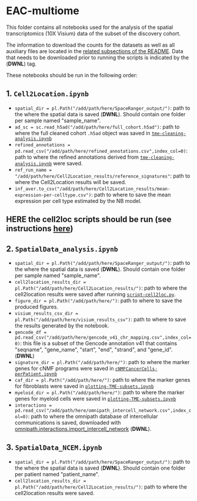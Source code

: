 # EAC-multiome

This folder contains all notebooks used for the analysis of the spatial transcriptomics (10X Visium) data of the subset of the discovery cohort. 

The information to download the counts for the datasets as well as all auxiliary files are located in the [related subsections of the README](https://github.com/vanallenlab/EAC-multiome/blob/main/README.md). Data that needs to be downloaded prior to running the scripts is indicated by the (**DWNL**) tag.

These notebooks should be run in the following order:

## 1. `Cell2Location.ipynb`

- `spatial_dir = pl.Path("/add/path/here/SpaceRanger_output/")`: path to the where the spatial data is saved (**DWNL**). Should contain one folder per sample named "sample_name".
- `ad_sc = sc.read_h5ad("/add/path/here/full_cohort.h5ad")`: path to where the full cleaned cohort `.h5ad` object was saved in [`tme-cleaning-analysis.ipynb`](https://github.com/vanallenlab/EAC-multiome/blob/main/code/python/notebooks/analysis/2.%20tme-cleaning-analysis.ipynb)
- `refined_annotations = pd.read_csv("/add/path/here/refined_annotations.csv",index_col=0)`: path to where the refined annotations derived from [`tme-cleaning-analysis.ipynb`](https://github.com/vanallenlab/EAC-multiome/blob/main/code/python/notebooks/analysis/2.%20tme-cleaning-analysis.ipynb) were saved. 
- `ref_run_name = "/add/path/here/Cell2Location_results/reference_signatures"`: path to where the Cell2Location results will be saved.
- `inf_aver.to_csv("/add/path/here/Cell2Location_results/mean-expression-per-celltype.csv")`: path to where to save the mean expression per cell type estimated by the NB model.

## **HERE the cell2loc scripts should be run** (see instructions [here](https://github.com/vanallenlab/EAC-multiome/tree/main/code/python/scripts/cell2loc))

## 2. `SpatialData_analysis.ipynb`

- `spatial_dir = pl.Path("/add/path/here/SpaceRanger_output/")`: path to the where the spatial data is saved (**DWNL**). Should contain one folder per sample named "sample_name".
- `cell2location_results_dir = pl.Path("/add/path/here/Cell2Location_results/")`: path to where the cell2location results were saved after running [`script-cell2loc.py`](https://github.com/vanallenlab/EAC-multiome/blob/main/code/python/scripts/cell2loc/script-cell2loc.py). 
- `figure_dir = pl.Path("/add/path/here/")`: path to where to save the produced figures.
- `visium_results_csv_dir = pl.Path("/add/path/here/visium_results_csv")`: path to where to save the results generated by the notebook.
- `gencode_df = pd.read_csv("/add/path/here/gencode_v41_chr_mapping.csv",index_col=0)`: this file is a subset of the Gencode annotation v41 that contains "seqname", "gene_name", "start", "end", "strand", and "gene_id". (**DWNL**)
- `signature_dir = pl.Path("/add/path/here/")`: path to where the marker genes for cNMF programs were saved in [`cNMFCancerCells-perPatient.ipynb`](https://github.com/vanallenlab/EAC-multiome/blob/main/code/python/notebooks/analysis/5.%20cNMFCancerCells-perPatient.ipynb)
- `caf_dir = pl.Path("/add/path/here/")`: path to where the marker genes for fibroblasts were saved in [`plotting-TME-subsets.ipynb`](https://github.com/vanallenlab/EAC-multiome/blob/main/code/python/notebooks/analysis/3.%20plotting-TME-subsets.ipynb)
- `myeloid_dir = pl.Path("/add/path/here/")`: path to where the marker genes for myeloid cells were saved in [`plotting-TME-subsets.ipynb`](https://github.com/vanallenlab/EAC-multiome/blob/main/code/python/notebooks/analysis/3.%20plotting-TME-subsets.ipynb)
- `interactions = pd.read_csv("/add/path/here/omnipath_intercell_network.csv",index_col=0)`: path to where the omnipath database of intercellular communications is saved, downloaded with [omnipath.interactions.import_intercell_network](https://omnipath.readthedocs.io/en/latest/api/omnipath.interactions.import_intercell_network.html#omnipath.interactions.import_intercell_network) (**DWNL**).

## 3. `SpatialData_NCEM.ipynb`

- `spatial_dir = pl.Path("/add/path/here/SpaceRanger_output/")`: path to the where the spatial data is saved (**DWNL**). Should contain one folder per patient named "patient_name".
- `cell2location_results_dir = pl.Path("/add/path/here/Cell2Location_results/")`: path to where the cell2location results were saved. 

